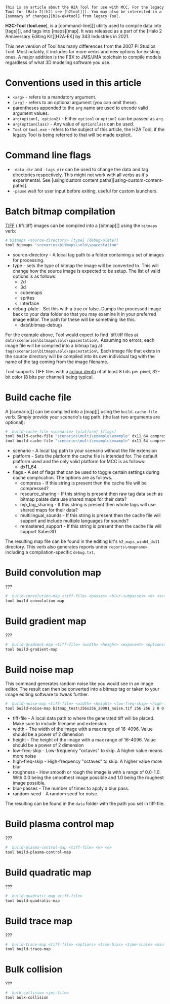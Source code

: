 ```.alert
This is an article about the H2A Tool for use with MCC. For the legacy Tool for [Halo 2][h2] see [h2tool][]. You may also be interested in a [summary of changes][h2a-ek#tool] from legacy Tool.
```

**H2C-Tool** (**tool.exe**), is a [command-line][] utility used to compile data into [tags][], and tags into [maps][map]. It was released as a part of the [Halo 2 Anniversary Editing Kit][H2A-EK] by 343 Industries in 2021.

This new version of Tool has many differences from the 2007 Pi Studios Tool. Most notably, it includes far more verbs and new options for existing ones. A major addition is the FBX to JMS/JMA toolchain to compile models regardless of what 3D modeling software you use.

# Conventions used in this article

- `<arg>` - refers to a mandatory argument.
- `[arg]` - refers to an optional argument (you can omit these).
- parentheses appended to the `arg` name are used to encode valid argument values.
- `arg(option1, option2)` - Either `option1` or `option2` can be passed as `arg`.
- `arg(optionClass)` - Any value of `optionClass` can be used.
- `Tool` or `tool.exe` - refers to the subject of this article, the H2A Tool, if the legacy Tool is being referred to that will be made explicit.

# Command line flags
- `-data_dir` and `-tags_dir` can be used to change the data and tag directories respectively. This might not work with all verbs as it's experimental. See [using custom content paths][using-custom-content-paths].
- `-pause` wait for user input before exiting, useful for custom launchers.

# Batch bitmap compilation
[TIFF][wiki-tiff] (.tif/.tiff) images can be compiled into a [bitmap][] using the `bitmaps` verb:

```sh
# bitmaps <source-directory> [type] [debug-plate?]
tool bitmaps "scenarios\bitmaps\solo\spacestation"
```

* source-directory - A local tag path to a folder containing a set of images for processing.
* type - sets the type of bitmap the image will be converted to. This will change how the source image is expected to be setup. The list of valid options is as follows:
	* 2d
	* 3d
	* cubemaps
	* sprites
	* interface
* debug-plate - Set this with a true or false. Dumps the processed image back to your data folder so that you may examine it in your preferred image editor. The path for these will be something like this.
	* data\bitmap-debug\

For the example above, Tool would expect to find .tif/.tiff files at `data\scenarios\bitmaps\solo\spacestation\`. Assuming no errors, each image file will be compiled into a bitmap tag at `tags\scenarios\bitmaps\solo\spacestation\`. Each image file that exists in the source directory will be compiled into its own individual tag with the name of the tag coming from the image filename.

Tool supports TIFF files with a [colour depth][wiki-color] of at least 8 bits per pixel, 32-bit color (8 bits per channel) being typical.

# Build cache file
A [scenario][] can be compiled into a [map][] using the `build-cache-file` verb. Simply provide your scenario's tag path. (the last two arguments are optional):

```sh
#  build-cache-file <scenario> [platform] [flags]
tool build-cache-file "scenarios\multi\example\example" dx11_64 compress|resource_sharing
tool build-cache-file "scenarios\multi\example\example" dx11_64 compress|resource_sharing
```

* scenario - A local tag path to your scenario without the file extension
* platform - Sets the platform the cache file is intended for. The default platform used and the only valid platform for MCC is as follows:
	* dx11_64
* flags - A set of flags that can be used to toggle certain settings during cache complication. The options are as follows.
	* compress - If this string is present then the cache file will be compressed?
	* resource_sharing - If this string is present then raw tag data such as bitmap palate data  use shared maps for their data?
	* mp_tag_sharing - If this string is present then whole tags will use shared maps for their data?
	* multilingual_sounds  - If this string is present then the cache file will support and include multiple languages for sounds?
	* remastered_support  - If this string is present then the cache file will support Saber3D

The resulting map file can be found in the editing kit's `h2_maps_win64_dx11` directory. This verb also generates reports under `reports\<mapname>` including a compilation-specific `debug.txt`.

# Build convolution map
???

```sh
#  build-convolution-map <tiff-file> <passes> <blur-subpasses> <e> <scale>
tool build-convolution-map
```

# Build gradient map
???

```sh
#  build-gradient-map <tiff-file> <width> <height> <exponent> <options>
tool build-gradient-map
```

# Build noise map
This command generates random noise like you would see in an image editor. The result can then be converted into a bitmap tag or taken to your image editing software to tweak further.

```sh
#  build-noise-map <tiff-file> <width> <height> <low-freq-skip> <high-freq-skip> <roughness> <blur-passes> <random-seed>
tool build-noise-map bitmap_test\256x256_20001_noise.tif 256 256 2 0 0 0 1
```

* tiff-file - A local data path to where the generated tiff will be placed. Make sure to include filename and extension.
* width - The width of the image with a max range of 16-4096. Value should be a power of 2 dimension
* height - The height of the image with a max range of 16-4096. Value should be a power of 2 dimension
* low-freq-skip - Low-frequency "octaves" to skip. A higher value means more noise
* high-freq-skip - High-frequency "octaves" to skip. A higher value more blur
* roughness - How smooth or rough the image is with a range of 0.0-1.0. With 0.0 being the smoothest image possible and 1.0 being the roughest image possible.
* blur-passes - The number of times to apply a blur pass.
* random-seed - A random seed for noise.

The resulting can be found in the `data` folder with the path you set in tiff-file.

# Build plasma control map
???

```sh
#  build-plasma-control-map <tiff-file> <k> <e>
tool build-plasma-control-map
```

# Build quadratic map
???

```sh
#  build-quadratic-map <tiff-file>
tool build-quadratic-map
```

# Build trace map
???

```sh
#  build-trace-map <tiff-file> <options> <time-bias> <time-scale> <min-delta-time> <max-delta-time>
tool build-trace-map
```

# Bulk collision
???

```sh
#  bulk-collision <jmi-file>
tool bulk-collision
```

[wiki-tiff]: https://en.wikipedia.org/wiki/TIFF
[wiki-color]: https://en.wikipedia.org/wiki/Color_depth
[wiki-real]: https://en.wikipedia.org/wiki/Real_number
[wiki-wav]: https://en.wikipedia.org/wiki/WAV